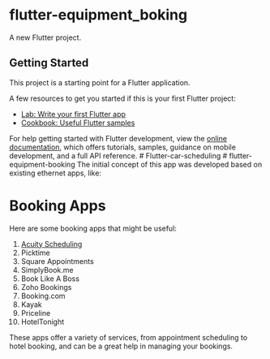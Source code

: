 # flutter-equipment_boking

A new Flutter project.

## Getting Started

This project is a starting point for a Flutter application.

A few resources to get you started if this is your first Flutter project:

- [Lab: Write your first Flutter app](https://docs.flutter.dev/get-started/codelab)
- [Cookbook: Useful Flutter samples](https://docs.flutter.dev/cookbook)

For help getting started with Flutter development, view the
[online documentation](https://docs.flutter.dev/), which offers tutorials,
samples, guidance on mobile development, and a full API reference.
#   F l u t t e r - c a r - s c h e d u l i n g 
 
 #   f l u t t e r - e q u i p m e n t - b o o k i n g 
 
 
The initial concept of this app was developed based on existing ethernet apps, like:

# Booking Apps

Here are some booking apps that might be useful:

1. [Acuity Scheduling]("https://pt-br.acuityscheduling.com/?utm_source=bing&utm_medium=cpc&utm_campaign=branded&utm_term=em&utm_content=row&&msclkid=0eb89fae11461defb986fa30fd519c1d&utm_source=bing&utm_medium=cpc&utm_campaign=pbr-bing-row_other-en-acuity_scheduling-e&utm_term=acuity%20scheduling&utm_content=core&gclid=0eb89fae11461defb986fa30fd519c1d&gclsrc=3p.ds")
2. Picktime
3. Square Appointments
4. SimplyBook.me
5. Book Like A Boss
6. Zoho Bookings
7. Booking.com
8. Kayak
9. Priceline
10. HotelTonight

These apps offer a variety of services, from appointment scheduling to hotel booking, and can be a great help in managing your bookings.
